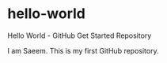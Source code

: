 # hello-world
Hello World - GitHub Get Started Repository

I am Saeem. This is my first GitHub repository. 
